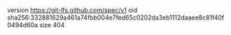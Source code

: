 version https://git-lfs.github.com/spec/v1
oid sha256:332881629a461a74fbb004e7fed65c0202da3eb1112daaee8c81f40f0494d60a
size 404
